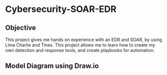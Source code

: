 # Cybersecurity-SOAR-EDR


<h2>Objective</h2>
This project gives me hands on experience with an EDR and SOAR, by using Lima Charlie and Tines. This project allows me to learn how to create my own detection and response tools, and create playbooks for automation. 


<h2>Model Diagram using Draw.io</h2>
